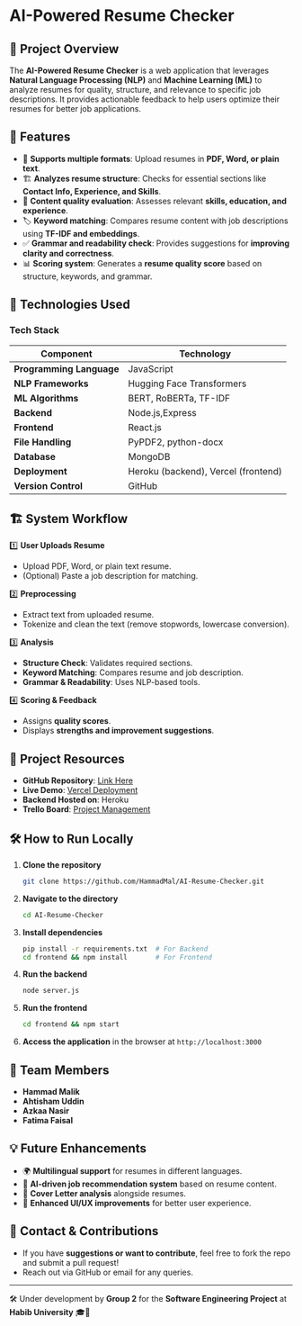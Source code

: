 # AI-Powered Resume Checker

## 📌 Project Overview
The **AI-Powered Resume Checker** is a web application that leverages **Natural Language Processing (NLP)** and **Machine Learning (ML)** to analyze resumes for quality, structure, and relevance to specific job descriptions. It provides actionable feedback to help users optimize their resumes for better job applications.

## 🌟 Features
- 📂 **Supports multiple formats**: Upload resumes in **PDF, Word, or plain text**.
- 🏗 **Analyzes resume structure**: Checks for essential sections like **Contact Info, Experience, and Skills**.
- 📝 **Content quality evaluation**: Assesses relevant **skills, education, and experience**.
- 🏷 **Keyword matching**: Compares resume content with job descriptions using **TF-IDF and embeddings**.
- ✅ **Grammar and readability check**: Provides suggestions for **improving clarity and correctness**.
- 📊 **Scoring system**: Generates a **resume quality score** based on structure, keywords, and grammar.

## 🚀 Technologies Used
### Tech Stack
| Component       | Technology  |
|---------------|------------|
| **Programming Language** | JavaScript |
| **NLP Frameworks** | Hugging Face Transformers |
| **ML Algorithms** | BERT, RoBERTa, TF-IDF |
| **Backend** | Node.js,Express |
| **Frontend** | React.js |
| **File Handling** | PyPDF2, python-docx |
| **Database** | MongoDB |
| **Deployment** | Heroku (backend), Vercel (frontend) |
| **Version Control** | GitHub |

## 🏗 System Workflow
1️⃣ **User Uploads Resume**
   - Upload PDF, Word, or plain text resume.
   - (Optional) Paste a job description for matching.

2️⃣ **Preprocessing**
   - Extract text from uploaded resume.
   - Tokenize and clean the text (remove stopwords, lowercase conversion).

3️⃣ **Analysis**
   - **Structure Check**: Validates required sections.
   - **Keyword Matching**: Compares resume and job description.
   - **Grammar & Readability**: Uses NLP-based tools.

4️⃣ **Scoring & Feedback**
   - Assigns **quality scores**.
   - Displays **strengths and improvement suggestions**.

## 🔗 Project Resources
- **GitHub Repository**: [Link Here](https://github.com/HammadMal)
- **Live Demo**: [Vercel Deployment](https://sched-u-track-web-and-app-dev.vercel.app/)
- **Backend Hosted on**: Heroku
- **Trello Board**: [Project Management](https://trello.com/invite/b/67a7a430b2ad17790e1ffa3d/ATTIeef9d0b0d9afe6be4ad13b670b3239e89FA9FAD5/se-project)

## 🛠 How to Run Locally
1. **Clone the repository**
   ```bash
   git clone https://github.com/HammadMal/AI-Resume-Checker.git
   ```
2. **Navigate to the directory**
   ```bash
   cd AI-Resume-Checker
   ```
3. **Install dependencies**
   ```bash
   pip install -r requirements.txt  # For Backend
   cd frontend && npm install       # For Frontend
   ```
4. **Run the backend**
   ```bash
   node server.js
   ```
5. **Run the frontend**
   ```bash
   cd frontend && npm start
   ```
6. **Access the application** in the browser at `http://localhost:3000`

## 👥 Team Members
- **Hammad Malik**
- **Ahtisham Uddin**
- **Azkaa Nasir**
- **Fatima Faisal**

## 💡 Future Enhancements
- 🌍 **Multilingual support** for resumes in different languages.
- 🤖 **AI-driven job recommendation system** based on resume content.
- 📄 **Cover Letter analysis** alongside resumes.
- 🎨 **Enhanced UI/UX improvements** for better user experience.

## 📢 Contact & Contributions
- If you have **suggestions or want to contribute**, feel free to fork the repo and submit a pull request!
- Reach out via GitHub or email for any queries.

---
🛠 Under development by **Group 2** for the **Software Engineering Project** at **Habib University** 🎓🚀
